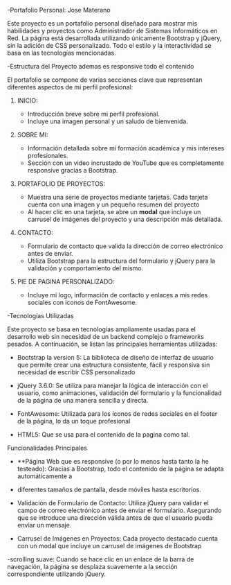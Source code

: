 -Portafolio Personal: Jose Materano

Este proyecto es un portafolio personal diseñado para mostrar mis habilidades y proyectos como Administrador de Sistemas Informáticos en Red. 
La página está desarrollada utilizando únicamente Bootstrap y jQuery, sin la adición de CSS personalizado. 
Todo el estilo y la interactividad se basa en las tecnologías mencionadas.

-Estructura del Proyecto ademas es responsive todo el contenido

El portafolio se compone de varias secciones clave que representan diferentes aspectos de mi perfil profesional:

1. INICIO:
    - Introducción breve sobre mi perfil profesional.
    - Incluye una imagen personal y un saludo de bienvenida.
  
2. SOBRE MI:
    - Información detallada sobre mi formación académica y mis intereses profesionales.
    - Sección con un video incrustado de YouTube que es completamente responsive gracias a Bootstrap.

3. PORTAFOLIO DE PROYECTOS:
    - Muestra una serie de proyectos mediante tarjetas. Cada tarjeta cuenta con una imagen y un pequeño resumen del proyecto
    - Al hacer clic en una tarjeta, se abre un **modal** que incluye un carrusel de imágenes del proyecto y una descripción más detallada.

4. CONTACTO:
    - Formulario de contacto que valida la dirección de correo electrónico antes de enviar.
    - Utiliza Bootstrap para la estructura del formulario y jQuery para la validación y comportamiento del mismo.

5. PIE DE PAGINA PERSONALIZADO:
    - Incluye mi logo, información de contacto y enlaces a mis redes sociales con íconos de FontAwesome.

-Tecnologías Utilizadas

Este proyecto se basa en tecnologías ampliamente usadas para el desarrollo web sin necesidad de un backend complejo o frameworks pesados. A continuación, se listan las principales herramientas utilizadas:

- Bootstrap la version 5: La biblioteca de diseño de interfaz de usuario que permite crear una estructura consistente, fácil y responsiva sin necesidad de escribir CSS personalizado
  
- jQuery 3.6.0: Se utiliza para manejar la lógica de interacción con el usuario, como animaciones, validación del formulario y la funcionalidad de la página de una manera sencilla y directa.

- FontAwesome: Utilizada para los íconos de redes sociales en el footer de la página, lo da un toque profesional

- HTML5: Que se usa para el contenido de la pagina como tal.

Funcionalidades Principales

- **Página Web que es responsive (o por lo menos hasta tanto la he testeado): Gracias a Bootstrap, todo el contenido de la página se adapta automáticamente a
- diferentes tamaños de pantalla, desde móviles hasta escritorios.
  
- Validación de Formulario de Contacto: Utiliza jQuery para validar el campo de correo electrónico antes de enviar el formulario.
Asegurando que se introduce una dirección válida antes de que el usuario pueda enviar un mensaje.

- Carrusel de Imágenes en Proyectos: Cada proyecto destacado cuenta con un modal que incluye un carrusel de imágenes de Bootstrap

-scrolling suave: Cuando se hace clic en un enlace de la barra de navegación, la página se desplaza suavemente a la sección correspondiente utilizando jQuery.

